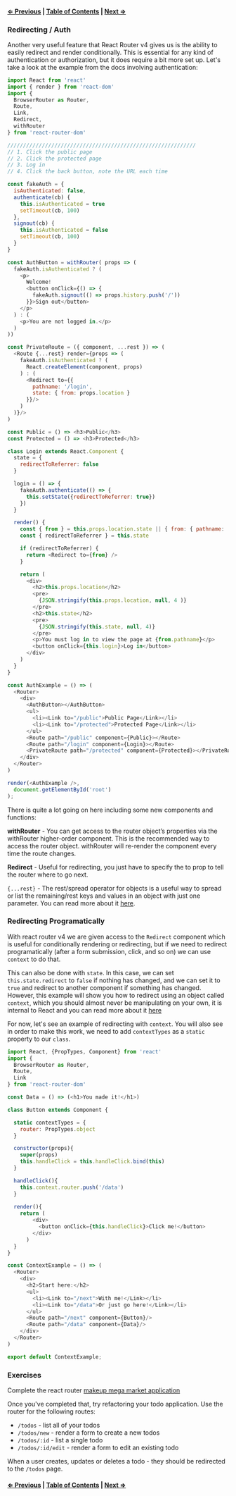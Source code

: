#### [⇐ Previous](./02-react_router.md) | [Table of Contents](./../readme.md) | [Next ⇒](./04-redux_intro.md)

### Redirecting / Auth

Another very useful feature that React Router v4 gives us is the ability to easily redirect and render conditionally. This is essential for any kind of authentication or authorization, but it does require a bit more set up. Let's take a look at the example from the docs involving authentication: 

```js
import React from 'react'
import { render } from 'react-dom'
import {
  BrowserRouter as Router,
  Route,
  Link,
  Redirect,
  withRouter
} from 'react-router-dom'

////////////////////////////////////////////////////////////
// 1. Click the public page
// 2. Click the protected page
// 3. Log in
// 4. Click the back button, note the URL each time

const fakeAuth = {
  isAuthenticated: false,
  authenticate(cb) {
    this.isAuthenticated = true
    setTimeout(cb, 100)
  },
  signout(cb) {
    this.isAuthenticated = false
    setTimeout(cb, 100)
  }
}

const AuthButton = withRouter( props => (
  fakeAuth.isAuthenticated ? (
    <p>
      Welcome! 
      <button onClick={() => {
        fakeAuth.signout(() => props.history.push('/'))
      }}>Sign out</button>
    </p>
  ) : (
    <p>You are not logged in.</p>
  )
))

const PrivateRoute = ({ component, ...rest }) => (
  <Route {...rest} render={props => (
    fakeAuth.isAuthenticated ? (
      React.createElement(component, props)
    ) : (
      <Redirect to={{
        pathname: '/login',
        state: { from: props.location }
      }}/>
    )
  )}/>
)

const Public = () => <h3>Public</h3>
const Protected = () => <h3>Protected</h3>

class Login extends React.Component {
  state = {
    redirectToReferrer: false
  }

  login = () => {
    fakeAuth.authenticate(() => {
      this.setState({redirectToReferrer: true})
    })
  }

  render() {
    const { from } = this.props.location.state || { from: { pathname: '/'} }
    const { redirectToReferrer } = this.state

    if (redirectToReferrer) {
      return <Redirect to={from} />
    }

    return (
      <div>
        <h2>this.props.location</h2>
        <pre>
          {JSON.stringify(this.props.location, null, 4 )}
        </pre>
        <h2>this.state</h2>
        <pre>
          {JSON.stringify(this.state, null, 4)}
        </pre>
        <p>You must log in to view the page at {from.pathname}</p>
        <button onClick={this.login}>Log in</button>
      </div>
    )
  }
}

const AuthExample = () => (
  <Router>
    <div>
      <AuthButton></AuthButton>
      <ul>
        <li><Link to="/public">Public Page</Link></li>
        <li><Link to="/protected">Protected Page</Link></li>
      </ul>
      <Route path="/public" component={Public}></Route>
      <Route path="/login" component={Login}></Route>
      <PrivateRoute path="/protected" component={Protected}></PrivateRoute>
    </div>
  </Router>
)

render(<AuthExample />,
  document.getElementById('root')
);
```

There is quite a lot going on here including some new components and functions:

__withRouter__ - You can get access to the router object’s properties via the withRouter higher-order component. This is the recommended way to access the router object. withRouter will re-render the component every time the route changes.

__Redirect__ - Useful for redirecting, you just have to specify the to prop to tell the router where to go next.

`{...rest}`  - The rest/spread operator for objects is a useful way to spread or list the remaining/rest keys and values in an object with just one parameter. You can read more about it [here](https://babeljs.io/docs/plugins/transform-object-rest-spread/).



### Redirecting Programatically

With react router v4 we are given access to the `Redirect` component which is useful for conditionally rendering or redirecting, but if we need to redirect programatically (after a form submission, click, and so on) we can use `context` to do that. 

This can also be done with `state`. In this case, we can set `this.state.redirect` to `false` if nothing has changed, and we can set it to `true` and redirect to another component if something has changed. However, this example will show you how to redirect using an object called `context`, which you should almost never be manipulating on your own, it is internal to React and you can read more about it [here](https://facebook.github.io/react/docs/context.html)

For now, let's see an example of redirecting with `context`. You will also see in order to make this work, we need to add `contextTypes` as a `static` property to our `class`. 

```js
import React, {PropTypes, Component} from 'react'
import {
  BrowserRouter as Router,
  Route,
  Link
} from 'react-router-dom'

const Data = () => (<h1>You made it!</h1>)

class Button extends Component {

  static contextTypes = {
    router: PropTypes.object
  }

  constructor(props){
    super(props)
    this.handleClick = this.handleClick.bind(this)
  }

  handleClick(){
    this.context.router.push('/data')
  }
  
  render(){
    return (
        <div>
          <button onClick={this.handleClick}>Click me!</button>
        </div>
      )
  }
}

const ContextExample = () => (
  <Router>
    <div>
      <h2>Start here:</h2>
      <ul>
        <li><Link to="/next">With me!</Link></li>
        <li><Link to="/data">Or just go here!</Link></li>
      </ul>
      <Route path="/next" component={Button}/>
      <Route path="/data" component={Data}/>
    </div>
  </Router>
)

export default ContextExample;
```

### Exercises

Complete the react router [makeup mega market application](https://github.com/rithmschool/react_curriculum_exercises/blob/master/Unit-02/01-react-router/README.md)

Once you've completed that, try refactoring your todo application.  Use the router for the following routes:

- `/todos` - list all of your todos
- `/todos/new` - render a form to create a new todos
- `/todos/:id` - list a single todo
- `/todos/:id/edit` - render a form to edit an existing todo

When a user creates, updates or deletes a todo - they should be redirected to the `/todos` page.


#### [⇐ Previous](./02-react_router.md) | [Table of Contents](./../readme.md) | [Next ⇒](./04-redux_intro.md)

